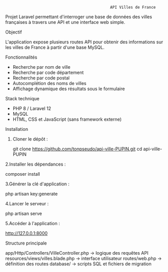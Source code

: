                                                   API Villes de France

Projet Laravel permettant d'interroger une base de données des villes françaises à travers une API et une interface web simple.

 Objectif

L'application expose plusieurs routes API pour obtenir des informations sur les villes de France à partir d'une base MySQL.

 Fonctionnalités

- Recherche par nom de ville  
- Recherche par code département  
- Recherche par code postal  
- Autocomplétion des noms de villes  
- Affichage dynamique des résultats sous le formulaire

 Stack technique

- PHP 8 / Laravel 12  
- MySQL  
- HTML, CSS et JavaScript (sans framework externe)

 Installation

1. Cloner le dépôt :

   git clone https://github.com/tonpseudo/api-ville-PUPIN.git
   cd api-ville-PUPIN
   
2.Installer les dépendances :

   composer install
   
3.Générer la clé d'application :

   php artisan key:generate

4.Lancer le serveur :

   php artisan serve

5.Accéder à l'application :

   http://127.0.0.1:8000

Structure principale

app/Http/Controllers/VilleController.php → logique des requêtes API
resources/views/villes.blade.php → interface utilisateur
routes/web.php → définition des routes
database/ → scripts SQL et fichiers de migration
